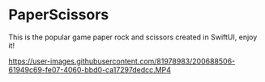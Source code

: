 # PaperScissors
This is the popular game paper rock and scissors created in SwiftUI, enjoy it!

https://user-images.githubusercontent.com/81978983/200688506-61949c69-fe07-4060-bbd0-ca17297dedcc.MP4
